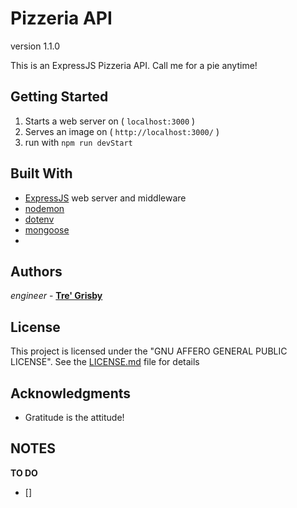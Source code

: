 # Pizzeria API
version 1.1.0

This is an ExpressJS Pizzeria API. Call me for a pie anytime!

## Getting Started

1. Starts a web server on ( `localhost:3000` )
2. Serves an image on ( `http://localhost:3000/` )
3. run with `npm run devStart`

## Built With

- [ExpressJS](https://github.com/expressjs/express) web server and middleware
- [nodemon](https://)
- [dotenv](https://)
- [mongoose](https://)
- [](https://)

## Authors

_engineer_ - [**Tre' Grisby**](https://github.com/tre-anywhere)

## License

This project is licensed under the "GNU AFFERO GENERAL PUBLIC LICENSE". See the [LICENSE.md](https://github.com/tre-anywhere/PizzeriaAPI/blob/main/LICENSE) file for details

## Acknowledgments

- Gratitude is the attitude!

## NOTES

**TO DO**

* []